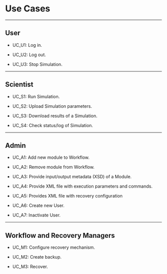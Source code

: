# Use Cases #



---

## User ##

  * UC\_U1: Log in.

  * UC\_U2: Log out.

  * UC\_U3: Stop Simulation.


---

## Scientist ##

  * UC\_S1: Run Simulation.

  * UC\_S2: Upload Simulation parameters.

  * UC\_S3: Download results of a Simulation.

  * UC\_S4: Check status/log of Simulation.


---

## Admin ##

  * UC\_A1: Add new module to Workflow.

  * UC\_A2: Remove module from Workflow.

  * UC\_A3: Provide input/output metadata (XSD) of a Module.

  * UC\_A4: Provide XML file with execution parameters and commands.

  * UC\_A5: Provides XML file with recovery configuration

  * UC\_A6: Create new User.

  * UC\_A7: Inactivate User.



---

## Workflow and Recovery Managers ##

  * UC\_M1: Configure recovery mechanism.

  * UC\_M2: Create backup.

  * UC\_M3: Recover.
